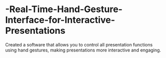 # -Real-Time-Hand-Gesture-Interface-for-Interactive-Presentations
Created a software that allows you to control all presentation functions using hand gestures, making presentations more interactive and engaging.
